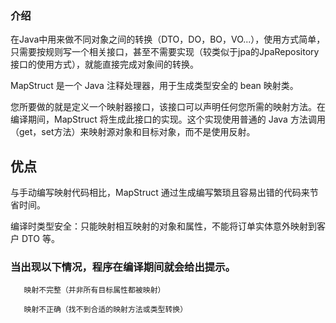 ### 介绍

在Java中用来做不同对象之间的转换（DTO，DO，BO，VO...），使用方式简单，只需要按规则写一个相关接口，甚至不需要实现（较类似于jpa的JpaRepository接口的使用方式），就能直接完成对象间的转换。

MapStruct 是一个 Java 注释处理器，用于生成类型安全的 bean 映射类。

您所要做的就是定义一个映射器接口，该接口可以声明任何您所需的映射方法。在编译期间，MapStruct 将生成此接口的实现。这个实现使用普通的 Java 方法调用（get，set方法）来映射源对象和目标对象，而不是使用反射。

## 优点

与手动编写映射代码相比，MapStruct 通过生成编写繁琐且容易出错的代码来节省时间。

编译时类型安全：只能映射相互映射的对象和属性，不能将订单实体意外映射到客户 DTO 等。

### 当出现以下情况，程序在编译期间就会给出提示。
    
       映射不完整（并非所有目标属性都被映射）
    
       映射不正确（找不到合适的映射方法或类型转换）












